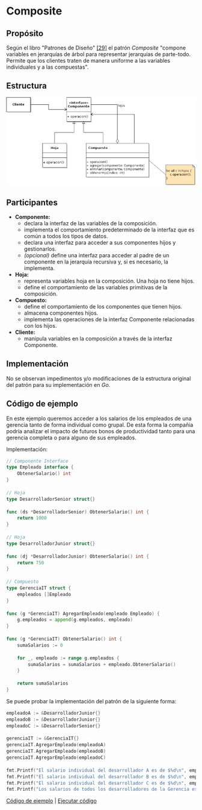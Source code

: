 # Composite

## Propósito

Según el libro "Patrones de Diseño" [\[29\]](../../../recursos.md) el patrón _Composite_ "compone variables en jerarquías de árbol para representar jerarquías de parte-todo. Permite que los clientes traten de manera uniforme a las variables individuales y a las compuestas".

## Estructura

![](../../../.gitbook/assets/composite.png)

## Participantes

* **Componente:**
  * declara la interfaz de las variables de la composición.
  * implementa el comportamiento predeterminado de la interfaz que es común a todos los tipos de datos.
  * declara una interfaz para acceder a sus componentes hijos y gestionarlos.
  * _\(opcional\)_ define una interfaz para acceder al padre de un componente en la jerarquía recursiva y, si es necesario, la implementa.
* **Hoja:**
  * representa variables hoja en la composición. Una hoja no tiene hijos.
  * define el comportamiento de las variables primitivas de la composición.
* **Compuesto:**
  * define el comportamiento de los componentes que tienen hijos.
  * almacena componentes hijos.
  * implementa las operaciones de la interfaz Componente relacionadas con los hijos.
* **Cliente:**
  * manipula variables en la composición a través de la interfaz Componente.

## Implementación

No se observan impedimentos y/o modificaciones de la estructura original del patrón para su implementación en _Go_.

## Código de ejemplo

En este ejemplo queremos acceder a los salarios de los empleados de una gerencia tanto de forma individual como grupal. De esta forma la compañia podría analizar el impacto de futuros bonos de productividad tanto para una gerencia completa o para alguno de sus empleados.

Implementación:

```go
// Componente Interface
type Empleado interface {
    ObtenerSalario() int
}

// Hoja
type DesarrolladorSenior struct{}

func (ds *DesarrolladorSenior) ObtenerSalario() int {
    return 1000
}

// Hoja
type DesarrolladorJunior struct{}

func (dj *DesarrolladorJunior) ObtenerSalario() int {
    return 750
}

// Compuesto
type GerenciaIT struct {
    empleados []Empleado
}

func (g *GerenciaIT) AgregarEmpleado(empleado Empleado) {
    g.empleados = append(g.empleados, empleado)
}

func (g *GerenciaIT) ObtenerSalario() int {
    sumaSalarios := 0

    for _, empleado := range g.empleados {
        sumaSalarios = sumaSalarios + empleado.ObtenerSalario()
    }

    return sumaSalarios
}
```

Se puede probar la implementación del patrón de la siguiente forma:

```go
empleadoA := &DesarrolladorJunior{}
empleadoB := &DesarrolladorJunior{}
empleadoC := &DesarrolladorSenior{}

gerenciaIT := &GerenciaIT{}
gerenciaIT.AgregarEmpleado(empleadoA)
gerenciaIT.AgregarEmpleado(empleadoB)
gerenciaIT.AgregarEmpleado(empleadoC)

fmt.Printf("El salario individual del desarrollador A es de $%d\n", empleadoA.ObtenerSalario())
fmt.Printf("El salario individual del desarrollador B es de $%d\n", empleadoB.ObtenerSalario())
fmt.Printf("El salario individual del desarrollador C es de $%d\n", empleadoC.ObtenerSalario())
fmt.Printf("Los salarios de todos los desarrolladores de la Gerencia es de $%d\n", gerenciaIT.ObtenerSalario())
```

[Código de ejemplo](https://github.com/danielspk/designpatternsingo/tree/master/patrones/estructurales/composite) \| [Ejecutar código](https://play.golang.org/p/BR_zwXpOD0O)

